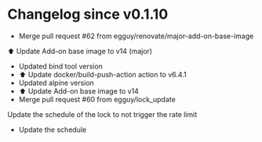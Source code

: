 # Changelog since v0.1.10
- Merge pull request #62 from egguy/renovate/major-add-on-base-image

⬆️ Update Add-on base image to v14 (major) 
- Updated bind tool version 
- ⬆️ Update docker/build-push-action action to v6.4.1 
- Updated alpine version 
- ⬆️ Update Add-on base image to v14 
- Merge pull request #60 from egguy/lock_update

Update the schedule of the lock to not trigger the rate limit 
- Update the schedule 
